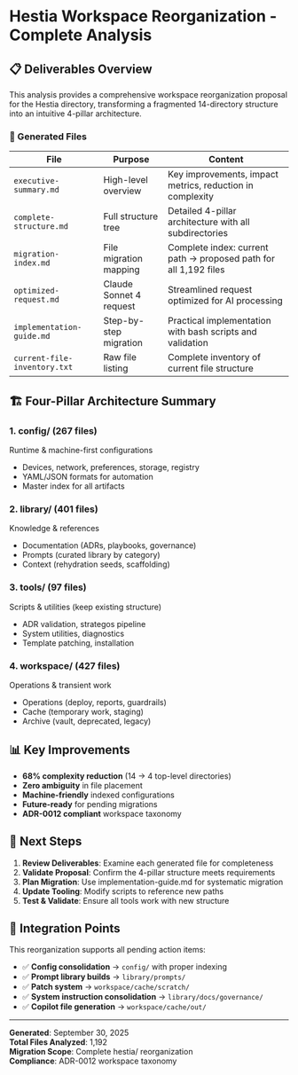 # Hestia Workspace Reorganization - Complete Analysis

## 📋 Deliverables Overview

This analysis provides a comprehensive workspace reorganization proposal for the Hestia directory, transforming a fragmented 14-directory structure into an intuitive 4-pillar architecture.

### 📁 Generated Files

| File | Purpose | Content |
|------|---------|---------|
| `executive-summary.md` | High-level overview | Key improvements, impact metrics, reduction in complexity |
| `complete-structure.md` | Full structure tree | Detailed 4-pillar architecture with all subdirectories |
| `migration-index.md` | File migration mapping | Complete index: current path → proposed path for all 1,192 files |
| `optimized-request.md` | Claude Sonnet 4 request | Streamlined request optimized for AI processing |
| `implementation-guide.md` | Step-by-step migration | Practical implementation with bash scripts and validation |
| `current-file-inventory.txt` | Raw file listing | Complete inventory of current file structure |

## 🏗️ Four-Pillar Architecture Summary

### 1. **config/** (267 files)
Runtime & machine-first configurations
- Devices, network, preferences, storage, registry
- YAML/JSON formats for automation
- Master index for all artifacts

### 2. **library/** (401 files)  
Knowledge & references
- Documentation (ADRs, playbooks, governance)
- Prompts (curated library by category)
- Context (rehydration seeds, scaffolding)

### 3. **tools/** (97 files)
Scripts & utilities (keep existing structure)
- ADR validation, strategos pipeline
- System utilities, diagnostics
- Template patching, installation

### 4. **workspace/** (427 files)
Operations & transient work
- Operations (deploy, reports, guardrails)
- Cache (temporary work, staging)
- Archive (vault, deprecated, legacy)

## 📊 Key Improvements

- **68% complexity reduction** (14 → 4 top-level directories)
- **Zero ambiguity** in file placement
- **Machine-friendly** indexed configurations
- **Future-ready** for pending migrations
- **ADR-0012 compliant** workspace taxonomy

## 🚀 Next Steps

1. **Review Deliverables**: Examine each generated file for completeness
2. **Validate Proposal**: Confirm the 4-pillar structure meets requirements  
3. **Plan Migration**: Use implementation-guide.md for systematic migration
4. **Update Tooling**: Modify scripts to reference new paths
5. **Test & Validate**: Ensure all tools work with new structure

## 🔗 Integration Points

This reorganization supports all pending action items:
- ✅ **Config consolidation** → `config/` with proper indexing
- ✅ **Prompt library builds** → `library/prompts/`
- ✅ **Patch system** → `workspace/cache/scratch/`
- ✅ **System instruction consolidation** → `library/docs/governance/`
- ✅ **Copilot file generation** → `workspace/cache/out/`

---

**Generated**: September 30, 2025  
**Total Files Analyzed**: 1,192  
**Migration Scope**: Complete hestia/ reorganization  
**Compliance**: ADR-0012 workspace taxonomy